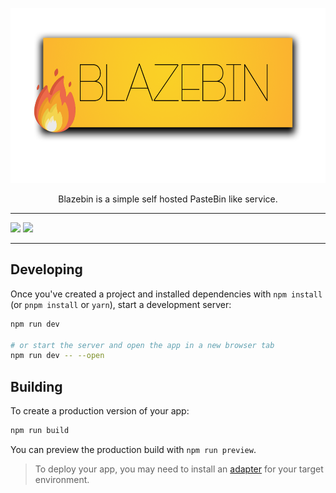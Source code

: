 <p align="center">
  <img height="280" src="logo.png" />
  <p align="center">Blazebin is a simple self hosted PasteBin like service.</p> 
  <hr/>
</p>

<img src="https://media.blazebin.net/r/tn2tZF.png" />
<img src="https://media.blazebin.net/r/VHfWcm.png" />

<hr />

## Developing

Once you've created a project and installed dependencies with `npm install` (or `pnpm install` or `yarn`), start a development server:

```bash
npm run dev

# or start the server and open the app in a new browser tab
npm run dev -- --open
```

## Building

To create a production version of your app:

```bash
npm run build
```

You can preview the production build with `npm run preview`.

> To deploy your app, you may need to install an [adapter](https://kit.svelte.dev/docs/adapters) for your target environment.
